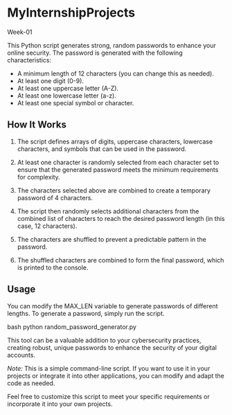 # MyInternshipProjects
Week-01


This Python script generates strong, random passwords to enhance your online security. The password is generated with the following characteristics:
- A minimum length of 12 characters (you can change this as needed).
- At least one digit (0-9).
- At least one uppercase letter (A-Z).
- At least one lowercase letter (a-z).
- At least one special symbol or character.

## How It Works

1. The script defines arrays of digits, uppercase characters, lowercase characters, and symbols that can be used in the password.

2. At least one character is randomly selected from each character set to ensure that the generated password meets the minimum requirements for complexity.

3. The characters selected above are combined to create a temporary password of 4 characters.

4. The script then randomly selects additional characters from the combined list of characters to reach the desired password length (in this case, 12 characters).

5. The characters are shuffled to prevent a predictable pattern in the password.

6. The shuffled characters are combined to form the final password, which is printed to the console.

## Usage

You can modify the MAX_LEN variable to generate passwords of different lengths. To generate a password, simply run the script.

bash
python random_password_generator.py


This tool can be a valuable addition to your cybersecurity practices, creating robust, unique passwords to enhance the security of your digital accounts.

*Note:* This is a simple command-line script. If you want to use it in your projects or integrate it into other applications, you can modify and adapt the code as needed.

Feel free to customize this script to meet your specific requirements or incorporate it into your own projects.
